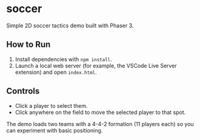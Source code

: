 # soccer
Simple 2D soccer tactics demo built with Phaser 3.

## How to Run
1. Install dependencies with `npm install`.
2. Launch a local web server (for example, the VSCode Live Server extension) and open `index.html`.

## Controls
- Click a player to select them.
- Click anywhere on the field to move the selected player to that spot.

The demo loads two teams with a 4-4-2 formation (11 players each) so you can experiment with basic positioning.
